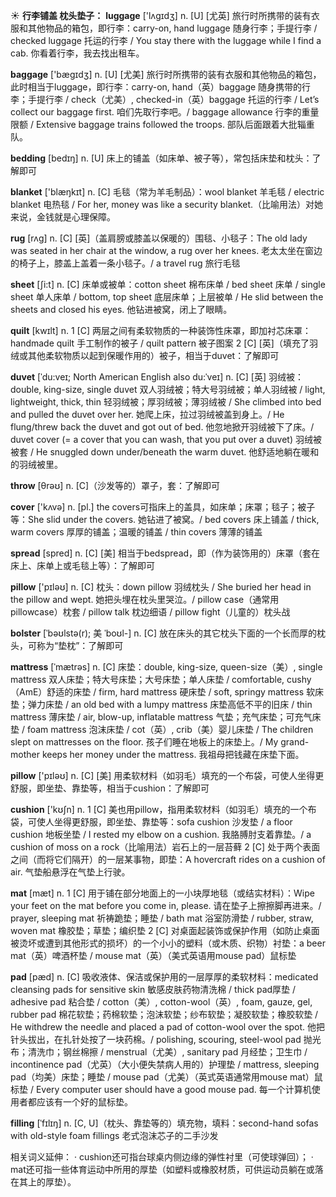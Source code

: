 ☀ <span class="category">**行李铺盖 枕头垫子：**</span>
<span class="vocabulary">**luggage**</span> ['lʌɡɪdӡ] 
<span class="definition">n. [U] [尤英] 旅行时所携带的装有衣服和其他物品的箱包，即行李：</span>carry-on, hand luggage 随身行李；手提行李 / checked luggage 托运的行李 / You stay there with the luggage while I find a cab. 你看着行李，我去找出租车。

<span class="vocabulary">**baggage**</span> ['bæɡɪdӡ] 
<span class="definition">n. [U] [尤美] 旅行时所携带的装有衣服和其他物品的箱包，此时相当于luggage，即行李：</span>carry-on, hand（英）baggage 随身携带的行李；手提行李 / check（尤美）, checked-in（英）baggage 托运的行李 / Let’s collect our baggage first. 咱们先取行李吧。/ baggage allowance 行李的重量限额 / Extensive baggage trains followed the troops. 部队后面跟着大批辎重队。

<span class="vocabulary">**bedding**</span> [bedɪŋ] 
<span class="definition">n. [U] 床上的铺盖（如床单、被子等），常包括床垫和枕头：</span>了解即可

<span class="vocabulary">**blanket**</span> ['blæŋkɪt] 
<span class="definition">n. [C] 毛毯（常为羊毛制品）：</span>wool blanket 羊毛毯 / electric blanket 电热毯 / For her, money was like a security blanket.（比喻用法）对她来说，金钱就是心理保障。
           
<span class="vocabulary">**rug**</span> [rʌg]
<span class="definition">n. [C] [英]（盖肩膀或膝盖以保暖的）围毯、小毯子：</span>The old lady was seated in her chair at the window, a rug over her knees. 老太太坐在窗边的椅子上，膝盖上盖着一条小毯子。/ a travel rug 旅行毛毯

<span class="vocabulary">**sheet**</span> [ʃi:t] 
<span class="definition">n. [C] 床单或被单：</span>cotton sheet 棉布床单 / bed sheet 床单 / single sheet 单人床单 / bottom, top sheet 底层床单；上层被单 / He slid between the sheets and closed his eyes. 他钻进被窝，闭上了眼睛。

<span class="vocabulary">**quilt**</span> [kwɪlt] 
<span class="definition">n. 1 [C] 两层之间有柔软物质的一种装饰性床罩，即加衬芯床罩：</span>handmade quilt 手工制作的被子 / quilt pattern 被子图案 <span class="definition">2 [C] [英]（填充了羽绒或其他柔软物质以起到保暖作用的）被子，相当于duvet：</span>了解即可
           
<span class="vocabulary">**duvet**</span> [ˈdu:veɪ; North American English also du:ˈveɪ]
<span class="definition">n. [C] [英] 羽绒被：</span>double, king-size, single duvet 双人羽绒被；特大号羽绒被；单人羽绒被 / light, lightweight, thick, thin 轻羽绒被；厚羽绒被；薄羽绒被 / She climbed into bed and pulled the duvet over her. 她爬上床，拉过羽绒被盖到身上。/ He flung/threw back the duvet and got out of bed. 他忽地掀开羽绒被下了床。/ duvet cover (= a cover that you can wash, that you put over a duvet) 羽绒被被套 / He snuggled down under/beneath the warm duvet. 他舒适地躺在暖和的羽绒被里。

<span class="vocabulary">**throw**</span> [θrəʊ] 
<span class="definition">n. [C]（沙发等的）罩子，套：</span>了解即可

<span class="vocabulary">**cover**</span> ['kʌvə] 
<span class="definition">n. [pl.] the covers可指床上的盖具，如床单；床罩；毯子；被子等：</span>She slid under the covers. 她钻进了被窝。/ bed covers 床上铺盖 / thick, warm covers 厚厚的铺盖；温暖的铺盖 / thin covers 薄薄的铺盖

<span class="vocabulary">**spread**</span> [spred] 
<span class="definition">n. [C] [美] 相当于bedspread，即（作为装饰用的）床罩（套在床上、床单上或毛毯上等）：</span>了解即可

<span class="vocabulary">**pillow**</span> ['pɪləʊ] 
<span class="definition">n. [C] 枕头：</span>down pillow 羽绒枕头 / She buried her head in the pillow and wept. 她把头埋在枕头里哭泣。/ pillow case（通常用pillowcase）枕套 / pillow talk 枕边细语 / pillow fight（儿童的）枕头战
           
<span class="vocabulary">**bolster**</span> [ˈbəʊlstə(r); 美 ˈboʊl-]
<span class="definition">n. [C] 放在床头的其它枕头下面的一个长而厚的枕头，可称为“垫枕”：</span>了解即可
           
<span class="vocabulary">**mattress**</span> [ˈmætrəs]
<span class="definition">n. [C] 床垫：</span>double, king-size, queen-size（美）, single mattress 双人床垫；特大号床垫；大号床垫；单人床垫 / comfortable, cushy（AmE）舒适的床垫 / firm, hard mattress 硬床垫 / soft, springy mattress 软床垫；弹力床垫 / an old bed with a lumpy mattress 床垫高低不平的旧床 / thin mattress 薄床垫 / air, blow-up, inflatable mattress 气垫；充气床垫；可充气床垫 / foam mattress 泡沫床垫 / cot（英）, crib（美）婴儿床垫 / The children slept on mattresses on the floor. 孩子们睡在地板上的床垫上。/ My grand-mother keeps her money under the mattress. 我祖母把钱藏在床垫下面。

<span class="vocabulary">**pillow**</span> ['pɪləʊ] 
<span class="definition">n. [C] [美] 用柔软材料（如羽毛）填充的一个布袋，可使人坐得更舒服，即坐垫、靠垫等，相当于cushion：</span>了解即可

<span class="vocabulary">**cushion**</span> ['kʊʃn] 
<span class="definition">n. 1 [C] 美也用pillow，指用柔软材料（如羽毛）填充的一个布袋，可使人坐得更舒服，即坐垫、靠垫等：</span>sofa cushion 沙发垫 / a floor cushion 地板坐垫 / I rested my elbow on a cushion. 我胳膊肘支着靠垫。/ a cushion of moss on a rock（比喻用法）岩石上的一层苔藓 <span class="definition">2 [C] 处于两个表面之间（而将它们隔开）的一层某事物，即垫：</span>A hovercraft rides on a cushion of air. 气垫船悬浮在气垫上行驶。

<span class="vocabulary">**mat**</span> [mæt] 
<span class="definition">n. 1 [C] 用于铺在部分地面上的一小块厚地毯（或结实材料）：</span>Wipe your feet on the mat before you come in, please. 请在垫子上擦擦脚再进来。/ prayer, sleeping mat 祈祷跪垫；睡垫 / bath mat 浴室防滑垫 / rubber, straw, woven mat 橡胶垫；草垫；编织垫 <span class="definition">2 [C] 对桌面起装饰或保护作用（如防止桌面被烫坏或遭到其他形式的损坏）的一个小小的塑料（或木质、织物）衬垫：</span>a beer mat（英）啤酒杯垫 / mouse mat（英）（美式英语用mouse pad）鼠标垫 
           
<span class="vocabulary">**pad**</span> [pæd]
<span class="definition">n. [C] 吸收液体、保洁或保护用的一层厚厚的柔软材料：</span>medicated cleansing pads for sensitive skin 敏感皮肤药物清洗棉 / thick pad厚垫 / adhesive pad 粘合垫 / cotton（美）, cotton-wool（英）, foam, gauze, gel, rubber pad 棉花软垫；药棉软垫；泡沫软垫；纱布软垫；凝胶软垫；橡胶软垫 / He withdrew the needle and placed a pad of cotton-wool over the spot. 他把针头拔出，在扎针处按了一块药棉。/ polishing, scouring, steel-wool pad 抛光布；清洗巾；钢丝棉擦 / menstrual（尤美）, sanitary pad 月经垫；卫生巾 / incontinence pad（尤英）（大小便失禁病人用的）护理垫 / mattress, sleeping pad（均美）床垫；睡垫 / mouse pad（尤美）（英式英语通常用mouse mat）鼠标垫 / Every computer user should have a good mouse pad. 每一个计算机使用者都应该有一个好的鼠标垫。
           
<span class="vocabulary">**filling**</span> [ˈfɪlɪŋ]
<span class="definition">n. [C, U]（枕头、靠垫等的）填充物，填料：</span>second-hand sofas with old-style foam fillings 老式泡沫芯子的二手沙发

相关词义延伸：
· cushion还可指台球桌内侧边缘的弹性衬里（可使球弹回）；
· mat还可指一些体育运动中所用的厚垫（如塑料或橡胶材质，可供运动员躺在或落在其上的厚垫）。

